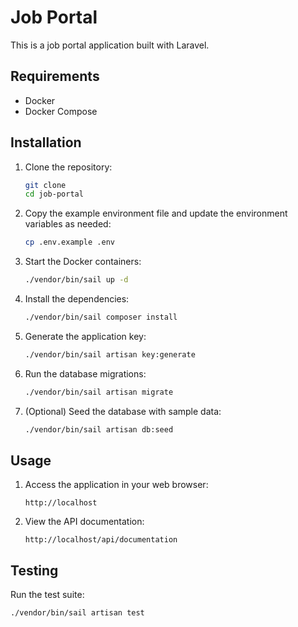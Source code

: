 # Job Portal

This is a job portal application built with Laravel.

## Requirements

-   Docker
-   Docker Compose

## Installation

1. Clone the repository:

    ```sh
    git clone
    cd job-portal
    ```

2. Copy the example environment file and update the environment variables as needed:

    ```sh
    cp .env.example .env
    ```

3. Start the Docker containers:

    ```sh
    ./vendor/bin/sail up -d
    ```

4. Install the dependencies:

    ```sh
    ./vendor/bin/sail composer install
    ```

5. Generate the application key:

    ```sh
    ./vendor/bin/sail artisan key:generate
    ```

6. Run the database migrations:

    ```sh
    ./vendor/bin/sail artisan migrate
    ```

7. (Optional) Seed the database with sample data:

    ```sh
    ./vendor/bin/sail artisan db:seed
    ```

## Usage

1. Access the application in your web browser:

    ```
    http://localhost
    ```

2. View the API documentation:

    ```
    http://localhost/api/documentation
    ```

## Testing

Run the test suite:

```sh
./vendor/bin/sail artisan test
```
